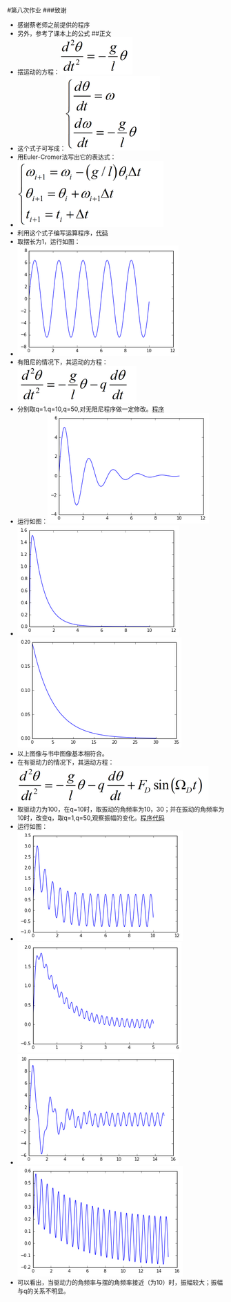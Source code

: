 #第八次作业
###致谢
 - 感谢蔡老师之前提供的程序
 - 另外，参考了课本上的公式
##正文
 - 摆运动的方程：![](https://github.com/dHSk/computationalphysics_N2013301020064/blob/master/homework/8th/%E5%85%AC%E5%BC%8F1.png)
 - 这个式子可写成：![](https://github.com/dHSk/computationalphysics_N2013301020064/blob/master/homework/8th/%E5%85%AC%E5%BC%8F2.png)
 - 用Euler-Cromer法写出它的表达式：
 - ![](https://github.com/dHSk/computationalphysics_N2013301020064/blob/master/homework/8th/%E5%85%AC%E5%BC%8F3.png)
 - 利用这个式子编写运算程序，[代码](https://github.com/dHSk/computationalphysics_N2013301020064/blob/master/homework/8th/%E6%97%A0%E9%98%BB%E5%8A%9B%E4%BB%A3%E7%A0%81)
 - 取摆长为1，运行如图：
 - ![](https://github.com/dHSk/computationalphysics_N2013301020064/blob/master/homework/8th/%E7%AE%80%E8%B0%90%E6%8C%AF%E5%8A%A8.png)
 - 有阻尼的情况下，其运动的方程：![](https://github.com/dHSk/computationalphysics_N2013301020064/blob/master/homework/8th/%E5%85%AC%E5%BC%8F4.png)
 - 分别取q=1.q=10,q=50,对无阻尼程序做一定修改。[程序](https://github.com/dHSk/computationalphysics_N2013301020064/blob/master/homework/8th/%E6%9C%89%E9%98%BB%E5%8A%9B)
 - 运行如图：![](https://github.com/dHSk/computationalphysics_N2013301020064/blob/master/homework/8th/q%20%3D%3D%201.png)
 - ![](https://github.com/dHSk/computationalphysics_N2013301020064/blob/master/homework/8th/q%3D%3D10.png)
 ![](https://github.com/dHSk/computationalphysics_N2013301020064/blob/master/homework/8th/q%20%3D%3D%2050.png)
 - 以上图像与书中图像基本相符合。
 - 在有驱动力的情况下，其运动方程：![](https://github.com/dHSk/computationalphysics_N2013301020064/blob/master/homework/8th/%E5%85%AC%E5%BC%8F5.png)
 - 取驱动力为100，在q=10时，取振动的角频率为10，30；并在振动的角频率为10时，改变q，取q=1,q=50,观察振幅的变化。[程序代码](https://github.com/dHSk/computationalphysics_N2013301020064/blob/master/homework/8th/%E5%8F%97%E8%BF%AB%E6%8C%AF%E5%8A%A8)
 - 运行如图：
 - ![](https://github.com/dHSk/computationalphysics_N2013301020064/blob/master/homework/8th/%E5%8F%97%E8%BF%AB%20q%3D10%2010.png)
 ![](https://github.com/dHSk/computationalphysics_N2013301020064/blob/master/homework/8th/%E5%8F%97%E8%BF%AB%20q%3D10%2030.png)
 - ![](https://github.com/dHSk/computationalphysics_N2013301020064/blob/master/homework/8th/%E5%8F%97%E8%BF%AB%20q%3D1%2010.png)
 ![](https://github.com/dHSk/computationalphysics_N2013301020064/blob/master/homework/8th/%E5%8F%97%E8%BF%AB%20q%3D50%2010.png)
 - 可以看出，当驱动力的角频率与摆的角频率接近（为10）时，振幅较大；振幅与q的关系不明显。
